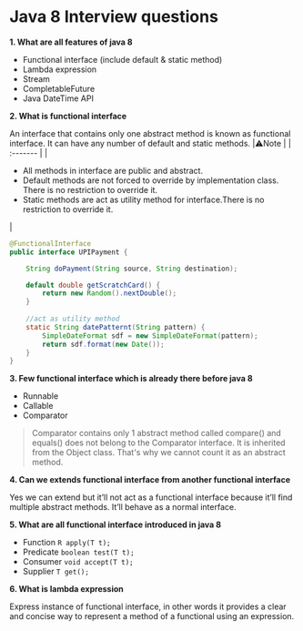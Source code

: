 # Java 8 Interview questions

**1. What are all features of java 8**
- Functional interface (include default & static method)
- Lambda expression
- Stream
- CompletableFuture
- Java DateTime API

**2. What is functional interface**

An interface that contains only one abstract method is known as functional interface. It can have any number of default and static methods.
|⚠️Note |
| :------- |
| <ul> <li>All methods in interface are public and abstract.  </li> <li>Default methods are not forced to override by implementation class. There is no restriction to override it.</li> <li>Static methods are act as utility method for interface.There is no restriction to override it. </li></ul>|
```java
@FunctionalInterface
public interface UPIPayment {

	String doPayment(String source, String destination);

	default double getScratchCard() {
		return new Random().nextDouble();
	}
	
	//act as utility method
	static String datePatternt(String pattern) {
		SimpleDateFormat sdf = new SimpleDateFormat(pattern);
		return sdf.format(new Date());
	}
}
```

**3. Few functional interface which is already there before java 8**
- Runnable
- Callable
- Comparator  
>Comparator contains only 1 abstract method called compare() and equals() does not belong to the Comparator interface. It is inherited from the Object class. That's why we cannot count it as an abstract method.

**4. Can we extends functional interface from another functional interface** 

Yes we can extend but it’ll not act as a functional interface because it’ll find multiple abstract methods. It’ll behave as a normal interface. 

**5. What are all functional interface introduced in java 8**
- Function ```R apply(T t);```
- Predicate ```boolean test(T t);``` 
- Consumer ```void accept(T t);```
- Supplier ```T get();```

**6. What is lambda expression**

Express instance of functional interface, in other words it provides a clear and concise way to represent a method of a functional using an expression.


